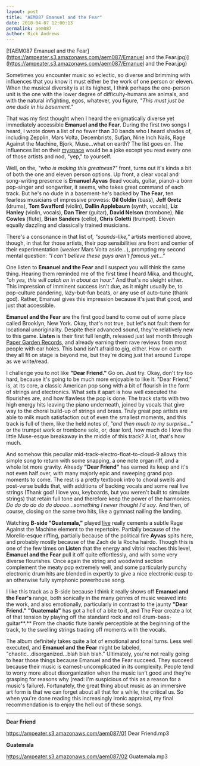 ```yaml
---
layout: post
title: "AEM087 Emanuel and the Fear"
date: 2010-04-07 12:00:13
permalink: aem087
author: Rick Andrews
---
```

[![AEM087 Emanuel and the Fear](https://ampeater.s3.amazonaws.com/aem087/Emanuel and the Fear.jpg)](https://ampeater.s3.amazonaws.com/aem087/Emanuel and the Fear.jpg)

Sometimes you encounter music so eclectic, so diverse and brimming with influences that you know it must either be the work of one person or eleven. When the musical diversity is at its highest, I think perhaps the one-person unit is the one with the lower degree of difficulty-humans are animals, and with the natural infighting, egos, whatever, you figure, _"This must just be one dude in his basement."_

<!-- more -->

That was my first thought when I heard the enigmatically diverse yet immediately accessible **Emanuel and the Fear**. During the first two songs I heard, I wrote down a list of no fewer than 30 bands who I heard shades of, including Zepplin, Mars Volta, Decembrists, Sufjan, Nine Inch Nails, Rage Against the Machine, Bjork, Muse...what on earth? The list goes on. The influences list on their [myspace](http://www.myspace.com/emanuelandthefear) would be a joke except you read every one of those artists and nod, "yep," to yourself.

Well, on the, _"who is making this greatness?"_ front, turns out it's kinda a bit of both the one and eleven person options. Up front, a clear vocal and song-writing presence is **Emanuel Ayvas** (lead vocals, guitar, piano)-a born pop-singer and songwriter, it seems, who takes great command of each track. But he's no dude in a basement-he's backed by **The Fear**, ten fearless musicians of impressive prowess: **Gil Goldin** (bass), **Jeff Gretz** (drums), **Tom Swafford** (violin), **Dallin Applebaum** (synth, vocals), **Liz Hanley** (violin, vocals), **Dan Tirer** (guitar), **David Nelson** (trombone), **Nic Cowles** (flute), **Brian Sanders** (cello), **Chris Coletti** (trumpet). Eleven equally dazzling and classically trained musicians.

There's a consonance in that list of, _"sounds-like,"_ artists mentioned above, though, in that for those artists, their pop sensibilities are front and center of their experimentation (weaker Mars Volta aside...), prompting my second mental question: _"I can't believe these guys aren't famous yet..."_

One listen to **Emanuel and the Fear** and I suspect you will think the same thing. Hearing them reminded me of the first time I heard Mika, and thought, _"oh yes, this will catch on in about an hour."_ And that's no sleight either. This impression of imminent success isn't due, as it might usually be, to pop-culture pandering, lazy-but-fun beats, or any use of auto-tune (thank god). Rather, Emanuel gives this impression because it's just that good, and just that accessible.

**Emanuel and the Fear** are the first good band to come out of some place called Brooklyn, New York. Okay, that's not true, but let's not fault them for locational unoriginality. Despite their advanced sound, they're relatively new to this game. **Listen** is their first full length, released just last month through [Paper Garden Records](http://papergardenrecords.com/), and already earning them rave reviews from most people with ear holes. This band isn't afraid to gig, either. How on earth they all fit on stage is beyond me, but they're doing just that around Europe as we write/read.

I challenge you to not like **"Dear Friend."** Go on. Just try. Okay, don't try too hard, because it's going to be much more enjoyable to like it. "Dear Friend," is, at its core, a classic American pop song with a bit of flourish in the form of strings and electronics. What sets it apart is how well executed the flourishes are, and how flawless the pop is done. The track starts with two high energy hits leaving the piano underneath, joined by vocals that give way to the choral build-up of strings and brass. Truly great pop artists are able to milk much satisfaction out of even the smallest moments, and this track is full of them, like the held notes of, _"and then much to my surprise..."_ or the trumpet work or trombone solo, or, dear lord, how much do I love the little Muse-esque breakaway in the middle of this track? A lot, that's how much.

And somehow this peculiar mid-track-electro-float-to-cloud-9 allows this simple song to return with some snapping, a one note organ riff, and a whole lot more gravity. Already **"Dear Friend"** has earned its keep and it's not even half over, with many majorly epic and sweeping grand pop moments to come. The rest is a pretty textbook intro to choral swells and post-verse builds that, with additions of backing vocals and some real live strings (Thank god! I love you, keyboards, but you weren't built to simulate strings) that retain full tone and therefore keep the power of the harmonies. _Do do do do do do doooo_..._something I never thought I'd say_. And then, of course, closing on the same two hits, like a gymnast nailing the landing.

Watching **B-side "Guatemala,"** played [live](http://www.youtube.com/watch?v=NzK3NQbL9HU) really cements a subtle Rage Against the Machine element to the repertoire. Partially because of the Morello-esque riffing, partially because of the political fire **Ayvas** spits here, and probably mostly because of the Zach de la Rocha hairdo. Though this is one of the few times on **Listen** that the energy and vitriol reaches this level, **Emanuel and the Fear** pull it off quite effortlessly, and with some very diverse flourishes. Once again the string and woodwind section complement the meaty pop extremely well, and some particularly punchy electronic drum hits are blended in expertly to give a nice electronic cusp to an otherwise fully symphonic powerhouse song.

I like this track as a B-side because I think it really shows off **Emanuel and the Fear's** range, both sonically in the many genres of music weaved into the work, and also emotionally, particularly in contrast to the jaunty **"Dear Friend."** **"Guatemala"** has got a hell of a bite to it, and The Fear create a lot of that tension by playing off the standard rock and roll drum-bass-guitar**.** From the chaotic flute barely perceptible at the beginning of the track, to the swelling strings trading off moments with the vocals.

The album definitely takes quite a lot of emotional and tonal turns. Less well executed, and **Emanuel and the Fear** might be labeled, "chaotic...disorganized...blah blah blah." Ultimately, you're not really going to hear those things because Emanuel and the Fear succeed. They succeed because their music is earnest-uncomplicated in its complexity. People tend to worry more about disorganization when the music isn't good and they're grasping for reasons why (read: I'm suspicious of this as a reason for a music's failure). Fortunately, the great thing about music as an immersive art form is that we can forget about all that for a while, the critical us. So when you're done reading this increasingly ironic appraisal, my final recommendation is to enjoy the hell out of these songs.

---

**Dear Friend**

https://ampeater.s3.amazonaws.com/aem087/01 Dear Friend.mp3

**Guatemala**

https://ampeater.s3.amazonaws.com/aem087/02 Guatemala.mp3

